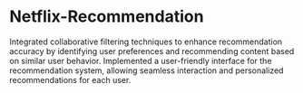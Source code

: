 # Netflix-Recommendation
Integrated collaborative filtering techniques to enhance recommendation accuracy by identifying user preferences and recommending  content based on similar user behavior. Implemented a user-friendly interface for the recommendation system, allowing seamless  interaction and personalized recommendations for each user.
